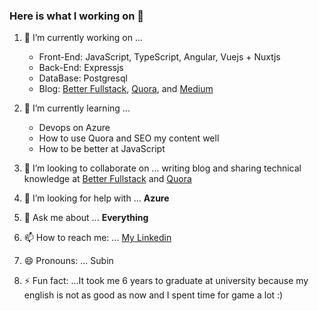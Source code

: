 ### Here is what I working on 👋

1. 🔭 I’m currently working on ...
    - Front-End: JavaScript, TypeScript, Angular, Vuejs + Nuxtjs
    - Back-End: Expressjs
    - DataBase: Postgresql
    - Blog: [Better Fullstack](https://betterfullstack.com/), [Quora](https://www.quora.com/q/cgbxrlafulcelfjr?invite_code=WQivlx6TRLlqqnzZ1VHv), and [Medium](https://medium.com/@transonhoang)
2. 🌱 I’m currently learning ...
    - Devops on Azure
    - How to use Quora and SEO my content well
    - How to be better at JavaScript
    
3. 👯 I’m looking to collaborate on ... writing blog and sharing technical knowledge at [Better Fullstack](https://betterfullstack.com/) and [Quora](https://www.quora.com/q/cgbxrlafulcelfjr?invite_code=WQivlx6TRLlqqnzZ1VHv)
4. 🤔 I’m looking for help with ... **Azure**
5. 💬 Ask me about ... **Everything**
6. 📫 How to reach me: ... [My Linkedin](https://www.linkedin.com/in/hoangtranson/)
7. 😄 Pronouns: ... Subin
8. ⚡ Fun fact: ...It took me 6 years to graduate at university because my english is not as good as now and I spent time for game a lot :)
